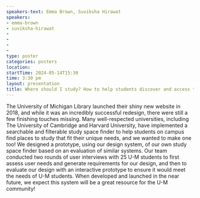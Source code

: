 ```yaml
---
speakers-text: Emma Brown, Suviksha Hirawat
speakers:
- emma-brown
- suviksha-hirawat
-
-
-
-
type: poster
categories: posters
location:
startTime: 2024-05-14T15:30
time: 3:30 pm
layout: presentation
title: Where should I study? How to help students discover and access the right library study spaces for their needs.
---
```

The University of Michigan Library launched their shiny new website in 2018, and while it was an incredibly successful redesign, there were still a few finishing touches missing. Many well-respected universities, including The University of Cambridge and Harvard University, have implemented a searchable and filterable study space finder to help students on campus find places to study that fit their unique needs, and we wanted to make one too! We designed a prototype, using our design system, of our own study space finder based on an evaluation of similar systems. Our team conducted two rounds of user interviews with 25 U-M students to first assess user needs and generate requirements for our design, and then to evaluate our design with an interactive prototype to ensure it would meet the needs of U-M students. When developed and launched in the near future, we expect this system will be a great resource for the U-M community!
